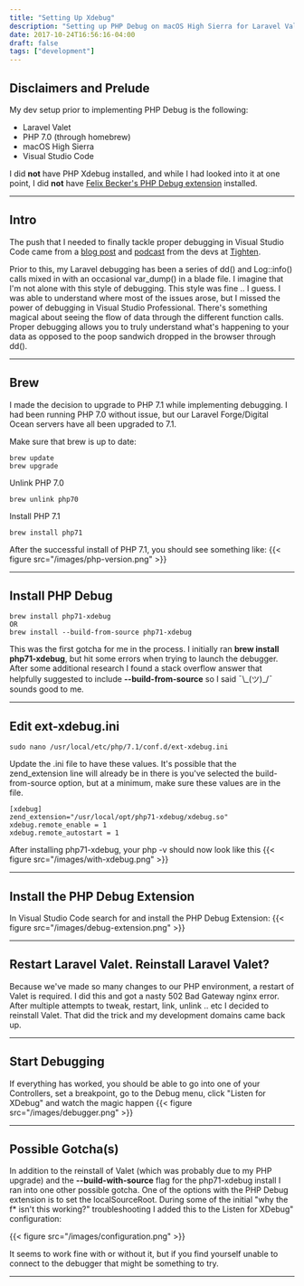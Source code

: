 ```yaml
---
title: "Setting Up Xdebug"
description: "Setting up PHP Debug on macOS High Sierra for Laravel Valet and VS Code (or 'what to do when dd(), Log::info() and console.log() aren\'t enough')"
date: 2017-10-24T16:56:16-04:00
draft: false
tags: ["development"]
---
```


## Disclaimers and Prelude
My dev setup prior to implementing PHP Debug is the following:

- Laravel Valet
- PHP 7.0 (through homebrew)
- macOS High Sierra
- Visual Studio Code

I did **not** have PHP Xdebug installed, and while I had looked into it at one point, I did **not** have [Felix Becker's PHP Debug extension](https://github.com/felixfbecker/vscode-php-debug) installed. 

--- 

## Intro
The push that I needed to finally tackle proper debugging in Visual Studio Code came from a [blog post](https://tighten.co/blog/configure-vscode-to-debug-phpunit-tests-with-xdebug) and [podcast](https://overcast.fm/+I_P73-rgk) from the devs at [Tighten](https://tighten.co/). 

Prior to this, my Laravel debugging has been a series of dd() and Log::info() calls mixed in with an occasional var_dump() in a blade file. I imagine that I'm not alone with this style of debugging. This style was fine .. I guess. I was able to understand where most of the issues arose, but I missed the power of debugging in Visual Studio Professional. There's something magical about seeing the flow of data through the different function calls. Proper debugging allows you to truly understand what's happening to your data as opposed to the poop sandwich dropped in the browser through dd(). 

---

## Brew 
I made the decision to upgrade to PHP 7.1 while implementing debugging. I had been running PHP 7.0 without issue, but our Laravel Forge/Digital Ocean servers have all been upgraded to 7.1.

Make sure that brew is up to date:
``` 
brew update
brew upgrade
``` 

Unlink PHP 7.0
```
brew unlink php70
```

Install PHP 7.1
```
brew install php71
```

After the successful install of PHP 7.1, you should see something like:
{{< figure src="/images/php-version.png"  >}}

___

## Install PHP Debug
```
brew install php71-xdebug
OR
brew install --build-from-source php71-xdebug
```
This was the first gotcha for me in the process. I initially ran **brew install php71-xdebug**, but hit some errors when trying to launch the debugger. After some additional research I found a stack overflow answer that helpfully suggested to include **--build-from-source** so I said ¯\\\_(ツ)\_/¯ sounds good to me.   

---

## Edit ext-xdebug.ini
```
sudo nano /usr/local/etc/php/7.1/conf.d/ext-xdebug.ini
```

Update the .ini file to have these values. It's possible that the zend_extension line will already be in there is you've selected the build-from-source option, but at a minimum, make sure these values are in the file.
```
[xdebug]
zend_extension="/usr/local/opt/php71-xdebug/xdebug.so"
xdebug.remote_enable = 1
xdebug.remote_autostart = 1
```

After installing php71-xdebug, your php -v should now look like this
{{< figure src="/images/with-xdebug.png"  >}}

---

## Install the PHP Debug Extension
In Visual Studio Code search for and install the PHP Debug Extension:
{{< figure src="/images/debug-extension.png"  >}} 

---

## Restart Laravel Valet. Reinstall Laravel Valet?
Because we've made so many changes to our PHP environment, a restart of Valet is required. I did this and got a nasty 502 Bad Gateway nginx error. After multiple attempts to tweak, restart, link, unlink .. etc I decided to reinstall Valet. That did the trick and my development domains came back up. 

---

## Start Debugging
If everything has worked, you should be able to go into one of your Controllers, set a breakpoint, go to the Debug menu, click "Listen for XDebug" and watch the magic happen
{{< figure src="/images/debugger.png"  >}} 


---

## Possible Gotcha(s)
In addition to the reinstall of Valet (which was probably due to my PHP upgrade) and the **--build-with-source** flag for the php71-xdebug install I ran into one other possible gotcha. One of the options with the PHP Debug extension is to set the localSourceRoot. During some of the initial "why the f* isn't this working?" troubleshooting I added this to the Listen for XDebug" configuration:

{{< figure src="/images/configuration.png"  >}} 

It seems to work fine with or without it, but if you find yourself unable to connect to the debugger that might be something to try.

---

